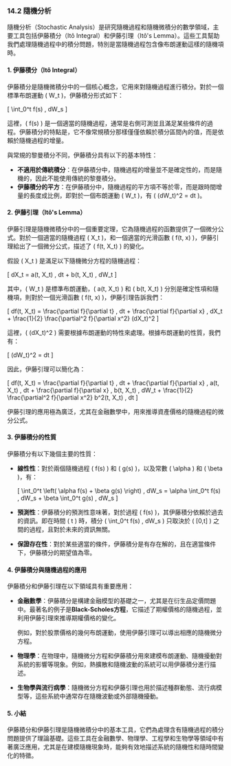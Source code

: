 ### 14.2 隨機分析

隨機分析（Stochastic Analysis）是研究隨機過程和隨機微積分的數學領域，主要工具包括伊藤積分（Itô Integral）和伊藤引理（Itô's Lemma）。這些工具幫助我們處理隨機過程中的積分問題，特別是當隨機過程包含像布朗運動這樣的隨機項時。

#### 1. 伊藤積分（Itô Integral）

伊藤積分是隨機微積分中的一個核心概念，它用來對隨機過程進行積分。對於一個標準布朗運動 \( W_t \)，伊藤積分形式如下：

\[
\int_0^t f(s) \, dW_s
\]

這裡，\( f(s) \) 是一個適當的隨機過程，通常是右側可測並且滿足某些條件的過程。伊藤積分的特點是，它不像常規積分那樣僅僅依賴於積分區間內的值，而是依賴於隨機過程的增量。

與常規的黎曼積分不同，伊藤積分具有以下的基本特性：

- **不適用於傳統積分**：在伊藤積分中，隨機過程的增量並不是確定性的，而是隨機的，因此不能使用傳統的黎曼積分。
- **伊藤積分的平方**：在伊藤積分中，隨機過程的平方項不等於零，而是跟時間增量的長度成比例，即對於一個布朗運動 \( W_t \)，有 \( (dW_t)^2 = dt \)。

#### 2. 伊藤引理（Itô's Lemma）

伊藤引理是隨機微積分中的一個重要定理，它為隨機過程的函數提供了一個微分公式。對於一個適當的隨機過程 \( X_t \)，和一個適當的光滑函數 \( f(t, x) \)，伊藤引理給出了一個微分公式，描述了 \( f(t, X_t) \) 的變化。

假設 \( X_t \) 是滿足以下隨機微分方程的隨機過程：

\[
dX_t = a(t, X_t) \, dt + b(t, X_t) \, dW_t
\]

其中，\( W_t \) 是標準布朗運動，\( a(t, X_t) \) 和 \( b(t, X_t) \) 分別是確定性項和隨機項，則對於一個光滑函數 \( f(t, x) \)，伊藤引理告訴我們：

\[
df(t, X_t) = \frac{\partial f}{\partial t} \, dt + \frac{\partial f}{\partial x} \, dX_t + \frac{1}{2} \frac{\partial^2 f}{\partial x^2} (dX_t)^2
\]

這裡，\( (dX_t)^2 \) 需要根據布朗運動的特性來處理。根據布朗運動的性質，我們有：

\[
(dW_t)^2 = dt
\]

因此，伊藤引理可以簡化為：

\[
df(t, X_t) = \frac{\partial f}{\partial t} \, dt + \frac{\partial f}{\partial x} \, a(t, X_t) \, dt + \frac{\partial f}{\partial x} \, b(t, X_t) \, dW_t + \frac{1}{2} \frac{\partial^2 f}{\partial x^2} b^2(t, X_t) \, dt
\]

伊藤引理的應用極為廣泛，尤其在金融數學中，用來推導資產價格的隨機過程的微分公式。

#### 3. 伊藤積分的性質

伊藤積分有以下幾個主要的性質：

- **線性性**：對於兩個隨機過程 \( f(s) \) 和 \( g(s) \)，以及常數 \( \alpha \) 和 \( \beta \)，有：

  \[
  \int_0^t \left( \alpha f(s) + \beta g(s) \right) \, dW_s = \alpha \int_0^t f(s) \, dW_s + \beta \int_0^t g(s) \, dW_s
  \]

- **預測性**：伊藤積分的預測性意味著，對於過程 \( f(s) \)，其伊藤積分依賴於過去的資訊。即在時間 \( t \) 時，積分 \( \int_0^t f(s) \, dW_s \) 只取決於 \( [0,t] \) 之間的過程，且對於未來的資訊無關。

- **保證存在性**：對於某些適當的條件，伊藤積分是有存在解的，且在適當條件下，伊藤積分的期望值為零。

#### 4. 伊藤積分與隨機過程的應用

伊藤積分和伊藤引理在以下領域具有重要應用：

- **金融數學**：伊藤積分是構建金融模型的基礎之一，尤其是在衍生品定價問題中。最著名的例子是**Black-Scholes方程**，它描述了期權價格的隨機過程，並利用伊藤引理來推導期權價格的變化。
  
  例如，對於股票價格的幾何布朗運動，使用伊藤引理可以導出相應的隨機微分方程。

- **物理學**：在物理中，隨機微分方程和伊藤積分用來建模布朗運動、隨機擾動對系統的影響等現象。例如，熱擴散和隨機波動的系統可以用伊藤積分進行描述。

- **生物學與流行病學**：隨機微分方程和伊藤引理也用於描述種群動態、流行病模型等，這些系統中通常存在隨機波動或外部隨機擾動。

#### 5. 小結

伊藤積分和伊藤引理是隨機微積分中的基本工具，它們為處理含有隨機過程的積分問題提供了理論基礎。這些工具在金融數學、物理學、工程學和生物學等領域中有著廣泛應用，尤其是在建模隨機現象時，能夠有效地描述系統的隨機性和隨時間變化的特徵。